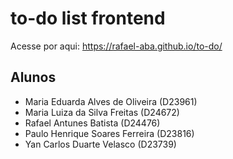 # to-do list frontend

Acesse por aqui:
https://rafael-aba.github.io/to-do/

## Alunos
- Maria Eduarda Alves de Oliveira (D23961)
- Maria Luiza da Silva Freitas (D24672)
- Rafael Antunes Batista (D24476)
- Paulo Henrique Soares Ferreira (D23816)
- Yan Carlos Duarte Velasco (D23739)